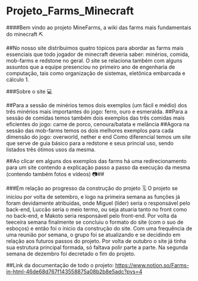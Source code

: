 # Projeto_Farms_Minecraft


####Bem vindo ao projeto MineFarms, a wiki das farms mais fundamentais do minecraft ⛏️

##No nosso site distribuimos quatro tópicos para abordar as farms mais essenciais que todo jogador de minecraft deveria saber: minérios, comida, mob-farms e redstone no geral. O site se relaciona também com alguns assuntos que a equipe presenciou no primeiro ano de engenharia de computação, tais como organização de sistemas, eletônica embarcada e cálculo 1.

###Sobre o site 💻

##Para a sessão de minérios temos dois exemplos (um fácil e médio) dos três minérios mais importantes do jogo: ferro, ouro e esmeralda.
##Para a sessão de comidas temos também dois exemplos das três comidas mais eficientes do jogo: carne de porco, cenoura/batata e melância
##Agora na sessão das mob-farms temos os dois melhores exemplos para cada dimensão do jogo: overworld, nether e end
Como diferencial temos um site que serve de guia básico para a redstone e seus princial uso, sendo listados três ótimos usos da mesma.

##Ao clicar em alguns dos exemplos das farms há uma redirecionamento para um site contendo a explicação passo a passo da execução da mesma (contendo também fotos e vídeos) 📷##

###Em relação ao progresso da construção do projeto 🗓️
O projeto se iniciou por volta de setembro, e logo na primeira semana as funções já foram devidamente atribuidas, onde Miguel (líder) seria o responsável pelo back-end, Luccão seria o meio termo, ou seja atuaria tanto no front como no back-end, e Makoto seria responsável pelo front-end. Por volta da teeceira semana finalmente se concluiu o formato do site (com o suo de esboços) e então foi o ínicio da construção do site. Com uma frequência de uma reunião por semana, o grupo foi se atualizando e se decidindo em relação aos futuros passos do projeto. Por volta de outubro o site já tinha sua estrutura principal formada, só faltava polir parte a parte. Na segunda semana de dezembro foi decretado o fim do projeto.

##Link da documentação de todo o projeto: https://www.notion.so/Farms-in-html-46de68d767f143558875a08b2b8e5adc?pvs=4


